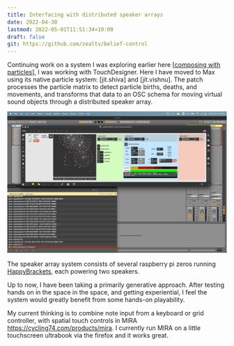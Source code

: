 ```yaml
---
title: Interfacing with distributed speaker arrays
date: 2022-04-30
lastmod: 2022-05-01T11:51:34+10:00
draft: false
git: https://github.com/zealtv/belief-control
---
```


Continuing work on a system I was exploring earlier here  \[[composing with particles](composing%20with%20particles.md)], I was working with TouchDesigner.  Here I have moved to Max using its native particle system: \[jit.shiva] and \[jit.vishnu].  The patch processes the particle matrix to detect particle births, deaths, and movements, and transforms that data to an OSC schema for moving virtual sound objects through a distributed speaker array. 

![](assets/Screen%20Shot%202022-04-30%20at%208.06.06%20pm.png)


The speaker array system consists of several raspberry pi zeros running  [HappyBrackets](https://www.happybrackets.net/wp/), each powering two speakers.

Up to now, I have been taking a primarily generative approach. 
 After testing hands on in the space in the space, and getting  experiential, I feel the system would greatly benefit from some hands-on playability.  
 
 My current thinking is to combine note input from a keyboard or grid controller, with spatial touch controls in MIRA https://cycling74.com/products/mira.  I currently run MIRA on a little touchscreen ultrabook via the firefox and it works great.


